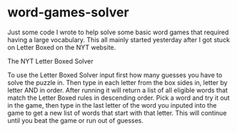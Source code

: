 # word-games-solver
Just some code I wrote to help solve some basic word games that required having a large vocabulary. This all mainly started yesterday after I got stuck on Letter Boxed on the NYT website.


The NYT Letter Boxed Solver

To use the Letter Boxed Solver input first how many guesses you have to solve the puzzle in. Then type in each letter from the box sides in, letter by letter AND in order. After running it will return a list of all eligible words that match the Letter Boxed rules in descending order. Pick a word and try it out in the game, then type in the last letter of the word you inputed into the game to get a new list of words that start with that letter. This will continue until you beat the game or run out of guesses.
